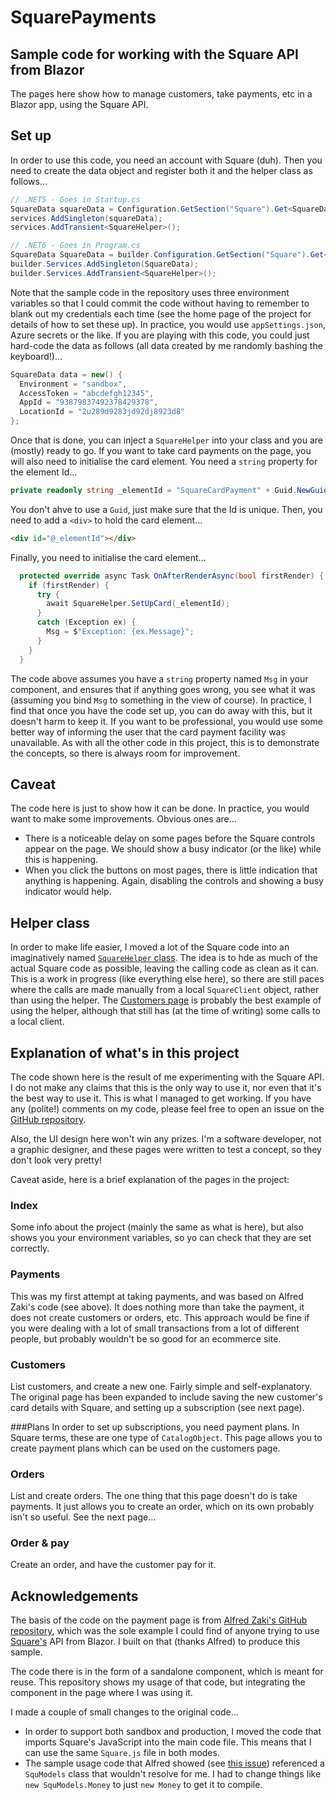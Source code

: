 # SquarePayments
## Sample code for working with the Square API from Blazor

The pages here show how to manage customers, take payments, etc in a Blazor app, using the Square API.

## Set up
In order to use this code, you need an account with Square (duh). Then you need to create the data object and register both it and the helper class as follows...

```c#
// .NET5 - Goes in Startup.cs
SquareData squareData = Configuration.GetSection("Square").Get<SquareData>();
services.AddSingleton(squareData);
services.AddTransient<SquareHelper>();

// .NET6 - Goes in Program.cs
SquareData SquareData = builder.Configuration.GetSection("Square").Get<SquareData>();
builder.Services.AddSingleton(SquareData);
builder.Services.AddTransient<SquareHelper>();
```

Note that the sample code in the repository uses three environment variables so that I could commit the code without having to remember to blank out my credentials each time (see the home page of the project for details of how to set these up). In practice, you would use `appSettings.json`, Azure secrets or the like. If you are playing with this code, you could just hard-code the data as follows (all data created by me randomly bashing the keyboard!)...

```c#
SquareData data = new() {
  Environment = "sandbox",
  AccessToken = "abcdefgh12345",
  AppId = "93879837492378429378",
  LocationId = "2u289d9283jd92dj8923d8"
};
```

Once that is done, you can inject a `SquareHelper` into your class and you are (mostly) ready to go. If you want to take card payments on the page, you will also need to initialise the card element. You need a `string` property for the element Id...

```c#
private readonly string _elementId = "SquareCardPayment" + Guid.NewGuid().ToString("N");
```

You don't ahve to use a `Guid`, just make sure that the Id is unique. Then, you need to add a `<div>` to hold the card element...

```html
<div id="@_elementId"></div>
```

Finally, you need to initialise the card element...

```c#
  protected override async Task OnAfterRenderAsync(bool firstRender) {
    if (firstRender) {
      try {
        await SquareHelper.SetUpCard(_elementId);
      }
      catch (Exception ex) {
        Msg = $"Exception: {ex.Message}";
      }
    }
  }
```

The code above assumes you have a `string` property named `Msg` in your component, and ensures that if anything goes wrong, you see what it was (assuming you bind `Msg` to something in the view of course). In practice, I find that once you have the code set up, you can do away with this, but it doesn't harm to keep it. If you want to be professional, you would use some better way of informing the user that the card payment facility was unavailable. As with all the other code in this project, this is to demonstrate the concepts, so there is always room for improvement.

## Caveat
The code here is just to show how it can be done. In practice, you would want to make some improvements. Obvious ones are...

- There is a noticeable delay on some pages before the Square controls appear on the page. We should show a busy indicator (or the like) while this is happening.
- When you click the buttons on most pages, there is little indication that anything is happening. Again, disabling the controls and showing a busy indicator would help.

## Helper class
In order to make life easier, I moved a lot of the Square code into an imaginatively named [`SquareHelper` class](https://github.com/MrYossu/SquarePayments/blob/master/SquarePayments/Data/SquareHelper.cs). The idea is to hde as much of the actual Square code as possible, leaving the calling code as clean as it can. This is a work in progress (like everything else here), so there are still paces where the calls are made manually from a local `SquareClient` object, rather than using the helper. The [Customers page](https://github.com/MrYossu/SquarePayments/blob/master/SquarePayments/Pages/Customers.razor.cs) is probably the best example of using the helper, although that still has (at the time of writing) some calls to a local client.

## Explanation of what's in this project
The code shown here is the result of me experimenting with the Square API. I do not make any claims that this is the only way to use it, nor even that it's the best way to use it. This is what I managed to get working. If you have any (polite!) comments on my code, please feel free to open an issue on the [GitHub repository](https://github.com/MrYossu/SquarePayments).

Also, the UI design here won't win any prizes. I'm a software developer, not a graphic designer, and these pages were written to test a concept, so they don't look very pretty!

Caveat aside, here is a brief explanation of the pages in the project:

### Index
Some info about the project (mainly the same as what is here), but also shows you your environment variables, so yo can check that they are set correctly.

### Payments
This was my first attempt at taking payments, and was based on Alfred Zaki's code (see above). It does nothing more than take the payment, it does not create customers or orders, etc. This approach would be fine if you were dealing with a lot of small transactions from a lot of different people, but probably wouldn't be so good for an ecommerce site.

### Customers
List customers, and create a new one. Fairly simple and self-explanatory. The original page has been expanded to include saving the new customer's card details with Square, and setting up a subscription (see next page).

###Plans
In order to set up subscriptions, you need payment plans. In Square terms, these are one type of `CatalogObject`. This page allows you to create payment plans which can be used on the customers page.

### Orders
List and create orders. The one thing that this page doesn't do is take payments. It just allows you to create an order, which on its own probably isn't so useful. See the next page...

### Order & pay
Create an order, and have the customer pay for it.

## Acknowledgements
The basis of the code on the payment page is from [Alfred Zaki's GitHub repository](https://github.com/UpwardInfo/BlazorPay/tree/dev), which was the sole example I could find of anyone trying to use [Square's](https://squareup.com/) API from Blazor. I built on that (thanks Alfred) to produce this sample.

The code there is in the form of a sandalone component, which is meant for reuse. This repository shows my usage of that code, but integrating the component in the page where I was using it.

I made a couple of small changes to the original code...

- In order to support both sandbox and production, I moved the code that imports Square's JavaScript into the main code file. This means that I can use the same `Square.js` file in both modes.
- The sample usage code that Alfred showed (see [this issue](https://github.com/UpwardInfo/BlazorPay/issues/1)) referenced a `SquModels` class that wouldn't resolve for me. I had to change things like `new SquModels.Money` to just `new Money` to get it to compile.

